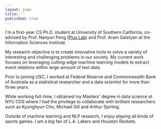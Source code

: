 ```yaml
---
layout: page
title: ''
published: true
---
```


I'm a first-year CS Ph.D. student at University of Southern California, co-advised by Prof. Nanyun Peng ([Plus Lab](https://violetpeng.github.io/group.html)) and Prof. Aram Galstyan at the Information Sciences Institute.

My research objective is to create innovative tools to solve a variety of interesting and challenging problems in our society. My current work focuses on leveraging cutting-edge machine learning models to extract event relations within large amount of text data.

Prior to joining USC, I worked at Federal Reserve and Commonwealth Bank of Australia as a statistical researcher and a data scientist for more than three years.

While working full-time, I obtained my Masters' degree in data science at NYU CDS where I had the privilege to collaborate with brilliant researchers such as Kyunghyun Cho, Michael Gill and Arthur Spirling.

Outside of machine learning and NLP research, I enjoy playing all kinds of sports games. I am a big fan of L.A. Lakers and Houston Rockets.
